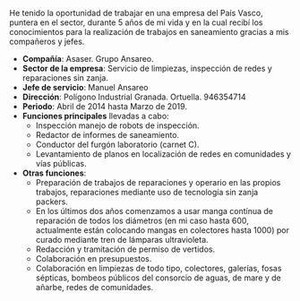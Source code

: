 He tenido la oportunidad de trabajar en una empresa del País Vasco, puntera en el sector, durante 5 años de mi vida y en la cual recibí los conocimientos para la realización de trabajos en saneamiento gracias a mis compañeros y jefes.

 * **Compañía**: Asaser. Grupo Ansareo.
 * **Sector de la empresa**: Servicio de limpiezas, inspección de redes y reparaciones sin zanja. 
 * **Jefe de servicio**: Manuel Ansareo
 * **Dirección**: Polígono Industrial Granada. Ortuella. 946354714
 * **Periodo**: Abril de 2014 hasta Marzo de 2019.
 * **Funciones principales** llevadas a cabo: 
   * Inspección manejo de robots de inspección.
   * Redactor de informes de saneamiento.
   * Conductor del furgón laboratorio (carnet C).
   * Levantamiento de planos en localización de redes en comunidades y vías públicas. 
 * **Otras funciones**: 
   * Preparación de trabajos de reparaciones y operario en las propios trabajos, reparaciones mediante uso de tecnología sin zanja packers. 
   * En los últimos dos años comenzamos a usar manga contínua de reparación de todos los diámetros (en mi caso hasta 600, actualmente están colocando mangas en colectores hasta 1000) por curado mediante tren de lámparas ultravioleta. 
   * Redacción y tramitación de permiso de vertidos. 
   * Colaboración en presupuestos.
   * Colaboración en limpiezas de todo tipo, colectores, galerías, fosas sépticas, bombeos públicos del consorcio de aguas, de mare y de añarbe, redes de comunidades.
